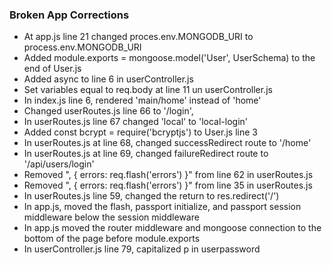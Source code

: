 ### Broken App Corrections
* At app.js line 21 changed proces.env.MONGODB_URI to process.env.MONGODB_URI
* Added module.exports = mongoose.model('User', UserSchema) to the end of User.js
* Added async to line 6 in userController.js
* Set variables equal to req.body at line 11 un userController.js
* In index.js line 6, rendered 'main/home' instead of 'home'
* Changed userRoutes.js line 66 to '/login',
* In userRoutes.js line 67 changed 'local' to 'local-login'
* Added const bcrypt = require('bcryptjs') to User.js line 3
* In userRoutes.js at line 68, changed successRedirect route to '/home'
* In userRoutes.js at line 69, changed failureRedirect route to '/api/users/login'
* Removed ", { errors: req.flash('errors') }" from line 62 in userRoutes.js
* Removed ", { errors: req.flash('errors') }" from line 35 in userRoutes.js
* In userRoutes.js line 59, changed the return to res.redirect('/')
* In app.js, moved the flash, passport initialize, and passport session middleware below the session middleware
* In app.js moved the router middleware and mongoose connection to the bottom of the page before module.exports
* In userController.js line 79, capitalized p in userpassword